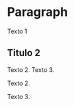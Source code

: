 # Paragraph

Texto 1

## Titulo 2
<!-- 2 spaces -->
Texto 2.  Texto 3.

<!--2 breakline-->
Texto 2.

Texto 3.
